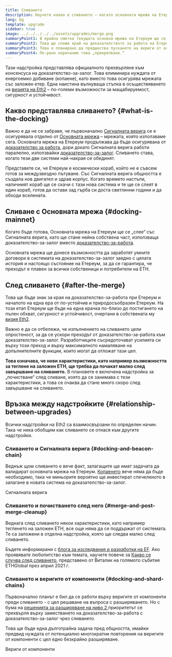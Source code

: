 ```yaml
---
title: Сливането
description: Научете какво е сливането – когато основната мрежа на Етереум се присъедини към Сигналната верига, координирана от системата на доказателство-за-залог.
lang: bg
template: upgrade
sidebar: true
image: ../../../../../assets/upgrades/merge.png
summaryPoint1: В крайна сметка текущата основна мрежа на Етереум ще се „слее“ със системата за доказателство-за-залог на Сигналната верига.
summaryPoint2: Това ще сложи край на доказателството за работа на Етереум и пълния преход към доказателство-за-залог.
summaryPoint3: Това е планирано да предшества пускането на вериги от компоненти.
summaryPoint4: По-рано наричахме това „прикрепване.“
---
```


<UpgradeStatus dateKey="page-upgrades-merge-date">
  Тази надстройка представлява официалното прехвърляне към консенсуса на доказателство-за-залог. Това елиминира нуждата от енергоемко добиване (копаене), като вместо това осигурява мрежата със заложен етер. Една наистина вълнуваща стъпка в осъществяването на <a href="/upgrades/vision/">визията на Eth2</a> – по-големи възможности за мащабируемост, сигурност и устойчивост.
</UpgradeStatus>

## Какво представлява сливането? {#what-is-the-docking}

Важно е да не се забравя, че първоначално [Сигналната верига](/upgrades/beacon-chain/) се е осигурявала отделно от [Основната мрежа](/glossary/#mainnet) – мрежата, която използваме сега. Основната мрежа на Етереум продължава да бъде осигурявана от [доказателство за работа](/developers/docs/consensus-mechanisms/pow/), дори докато Сигналната верига работи паралелно, използвайки [доказателство-за-залог](/developers/docs/consensus-mechanisms/pos/). Сливането става, когато тези две системи най-накрая се обединят.

Представете си, че Етереум е космически кораб, който не е съвсем готов за междузвездно пътуване. Със Сигналната верига общността е създала нов двигател и здрав корпус. Когато времето настъпи, наличният кораб ще се скачи с тази нова система и те ще се слеят в един кораб, готов да остави зад гърба си доста светлинни години и да обходи вселената.

## Сливане с Основната мрежа {#docking-mainnet}

Когато бъде готова, Основната мрежа на Етереум ще се „слее“ със Сигналната верига, като ще стане нейна собствена част, използваща доказателство-за-залог вместо [доказателство-за-работа](/developers/docs/consensus-mechanisms/pow/).

Основната мрежа ще донесе възможността да заработят умните договори в системата на доказателство-за-залог заедно с цялата история и настоящо състояние на Етереум, за да се гарантира, че преходът е плавен за всички собственици и потребители на ETH.

## След сливането {#after-the-merge}

Това ще бъде знак за края на доказателство-за-работа при Етереум и началото на една ера от по-устойчив и природосъобразен Етереум. На този етап Етереум ще бъде на една крачка по-близо до постигането на пълен обхват, сигурност и устойчивост, очертани в собствената му [визия Eth2](/upgrades/vision/).

Важно е да се отбележи, че изпълнението на сливането цели опростеност, за да се ускори преходът от доказателство-за-работа към доказателство-за-залог. Разработчиците съсредоточават усилията си върху този преход и върху максималното намаляване на допълнителните функции, които могат да отложат тази цел.

**Това означава, че нови характеристики, като например възможността за теглене на заложен ETH, ще трябва да почакат малко след завършване на сливането.** В плановете е включена надстройка за „почистване“ след сливане, която да се занимава с тези характеристики, а това се очаква да стане много скоро след завършване на сливането.

## Връзка между надстройките {#relationship-between-upgrades}

Всички надстройки на Eth2 са взаимосвързани по определен начин. Така че нека обобщим как сливането се отнася към другите надстройки.

### Сливането и Сигналната верига {#docking-and-beacon-chain}

Веднъж щом сливането е вече факт, залагащите ще имат задачата да валидират основната мрежа на Етереум. [Копаенето](/developers/docs/consensus-mechanisms/pow/mining/) вече няма да бъде необходимо, така че миньорите вероятно ще инвестират спечеленото в залагане в новата система на доказателство-за-залог.

<ButtonLink to="/upgrades/beacon-chain/">Сигналната верига</ButtonLink>

### Сливането и почистването след него {#merge-and-post-merge-cleanup}

Веднага след сливането някои характеристики, като например тегленето на заложен ETH, все още няма да се поддържат от системата. Те са заложени в отделна надстройка, която ще следва малко след сливането.

Бъдете информирани с [блога за изследвания и разработки на EF](https://blog.ethereum.org/category/research-and-development/). Ако проявявате любопитство към темата, научете повече за [Какво се случва след сливането](https://youtu.be/7ggwLccuN5s?t=101), представено от Виталик на голямото събитие ETHGlobal през април 2021 г.

### Сливането и веригите от компоненти {#docking-and-shard-chains}

Първоначално планът е бил да се работи върху веригите от компоненти преди сливането - с цел решаване на въпроса с разширяването. Но с бума на [ решенията за разширяване на ниво 2 ](/developers/docs/scaling/#layer-2-scaling) приоритетът се прехвърля върху заместването на доказателство-за-работа с доказателство-за-залог чрез сливането.

Това ще бъде една дълготрайна задача пред общността, имайки предвид нуждата от потенциално многократни повторения на веригите от компоненти с цел едно безкрайно разширяване.

<ButtonLink to="/upgrades/sharding/">Вериги от компоненти</ButtonLink>
